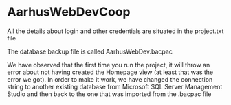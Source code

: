 # AarhusWebDevCoop

All the details about login and other credentials are situated in the project.txt file

The database backup file is called AarhusWebDev.bacpac

We have observed that the first time you run the project, it will throw an error about not having created the Homepage view (at least that was the error we got).
In order to make it work, we have changed the connection string to another existing database from Microsoft SQL Server Management Studio and then back to the one that was imported from the .bacpac file